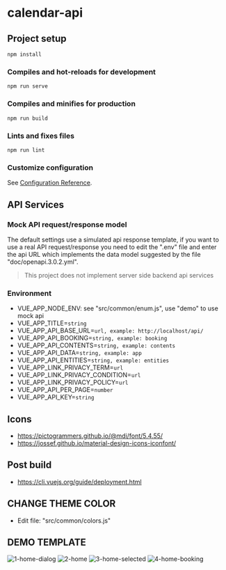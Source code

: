 # calendar-api

## Project setup
```
npm install
```

### Compiles and hot-reloads for development
```
npm run serve
```

### Compiles and minifies for production
```
npm run build
```

### Lints and fixes files
```
npm run lint
```

### Customize configuration
See [Configuration Reference](https://cli.vuejs.org/config/).

## API Services
### Mock API request/response model
The default settings use a simulated api response template, if you want to use a real API request/response you need to edit the ".env" file and enter the api URL which implements the data model suggested by the file "doc/openapi.3.0.2.yml". 
> This project does not implement server side backend api services 

### Environment
- VUE_APP_NODE_ENV: see "src/common/enum.js", use "demo" to use mock api
- VUE_APP_TITLE=```string```
- VUE_APP_API_BASE_URL=```url, example: http://localhost/api/```
- VUE_APP_API_BOOKING=```string, example: booking```
- VUE_APP_API_CONTENTS=```string, example: contents```
- VUE_APP_API_DATA=```string, example: app```
- VUE_APP_API_ENTITIES=```string, example: entities```
- VUE_APP_LINK_PRIVACY_TERM=```url```
- VUE_APP_LINK_PRIVACY_CONDITION=```url```
- VUE_APP_LINK_PRIVACY_POLICY=```url```
- VUE_APP_API_PER_PAGE=```number```
- VUE_APP_API_KEY=```string```

## Icons
- https://pictogrammers.github.io/@mdi/font/5.4.55/
- https://jossef.github.io/material-design-icons-iconfont/

## Post build
- https://cli.vuejs.org/guide/deployment.html

## CHANGE THEME COLOR
- Edit file: "src/common/colors.js"

## DEMO TEMPLATE
![1-home-dialog](https://user-images.githubusercontent.com/41728059/155615448-485a4c97-3720-4c91-bb2d-faf201fc957e.png)
![2-home](https://user-images.githubusercontent.com/41728059/155615456-a1506fb9-fe77-4101-b852-2a61672f479c.png)
![3-home-selected](https://user-images.githubusercontent.com/41728059/155615467-61cd0777-b9e1-460d-bcd5-43c03002c050.png)
![4-home-booking](https://user-images.githubusercontent.com/41728059/155615473-7f0357db-602c-4716-ad89-abcac8d5dc32.png)
